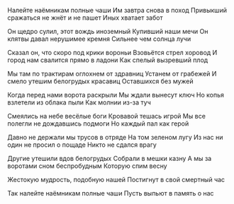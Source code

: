 Налейте наёмникам полные чаши 
Им завтра снова в поход 
Привыкший сражаться не жнёт и не пашет 
Иных хватает забот 

Он щедро сулил, этот вождь иноземный 
Купивший наши мечи 
Он клятвы давал нерушимее кремня 
Сильнее чем солнца лучи 

Сказал он, что скоро под крики вороньи 
Взовьётся стрел хоровод 
И город нам свалится прямо в ладони 
Как спелый вызревший плод 

Мы там по трактирам оглохнем от здравниц 
Устанем от грабежей 
И смело утешим белогрудых красавиц 
Оставшихся без мужей 

Когда перед нами ворота раскрыли 
Мы ждали вынесут ключ 
Но копья взлетели из облака пыли 
Как молнии из-за туч 

Смеялись на небе весёлые боги 
Кровавой тешась игрой 
Мы все полегли не дождавшись подмоги
Но каждый пал как герой

Давно не держали мы трусов в отряде 
На том зеленом лугу 
Из нас ни один не просил о пощаде 
Никто не сдался врагу 

Другие утешили вдов белогрудых 
Собрали в мешки казну 
А мы за воротами сном беспробудным 
Которую спим весну 

Жестокую мудрость, подобную нашей 
Постигнут в свой смертный час 

Так налейте наёмникам полные чаши 
Пусть выпьют в память о нас